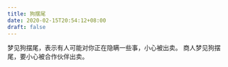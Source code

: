 ```yaml
---
title: 狗摆尾
date: 2020-02-15T20:54:12+08:00
draft: false
---
```


梦见狗摆尾，表示有人可能对你正在隐瞒一些事，小心被出卖。
商人梦见狗摆尾，要小心被合作伙伴出卖。
